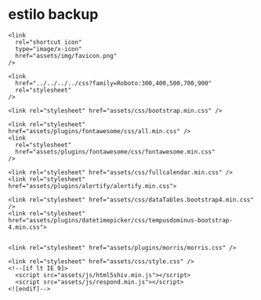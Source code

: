 # estilo backup

    <link
      rel="shortcut icon"
      type="image/x-icon"
      href="assets/img/favicon.png"
    />

    <link
      href="../../../../css?family=Roboto:300,400,500,700,900"
      rel="stylesheet"
    />

    <link rel="stylesheet" href="assets/css/bootstrap.min.css" />

    <link rel="stylesheet" href="assets/plugins/fontawesome/css/all.min.css" />
    <link
      rel="stylesheet"
      href="assets/plugins/fontawesome/css/fontawesome.min.css"
    />

    <link rel="stylesheet" href="assets/css/fullcalendar.min.css" />
    <link rel="stylesheet" href="assets/plugins/alertify/alertify.min.css">

    <link rel="stylesheet" href="assets/css/dataTables.bootstrap4.min.css" />
    <link rel="stylesheet" href="assets/plugins/datetimepicker/css/tempusdominus-bootstrap-4.min.css">


    <link rel="stylesheet" href="assets/plugins/morris/morris.css" />
    
<link rel="stylesheet" href="assets/css/select2.min.css">

    <link rel="stylesheet" href="assets/css/style.css" />
    <!--[if lt IE 9]>
      <script src="assets/js/html5shiv.min.js"></script>
      <script src="assets/js/respond.min.js"></script>
    <![endif]-->